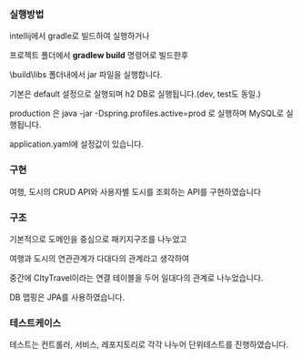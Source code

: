 ### 실행방법

intellij에서 gradle로 빌드하여 실행하거나

프로젝트 폴더에서 **gradlew build** 명령어로 빌드한후

\build\libs 폴더내에서 jar 파일을 실행합니다. 



기본은 default 설정으로 실행되며 h2 DB로 실행됩니다.(dev, test도 동일.)

production 은 java -jar -Dspring.profiles.active=prod 로 실행하며 MySQL로 실행됩니다.

application.yaml에 설정값이 있습니다.



### 구현

여행, 도시의 CRUD API와 사용자별 도시를 조회하는 API를 구현하였습니다



### 구조

기본적으로 도메인을 중심으로 패키지구조를 나누었고 

여행과 도시의 연관관계가 다대다의 관계라고 생각하여

중간에 CItyTravel이라는 연결 테이블을 두어 일대다의 관계로 나누었습니다.

DB 맵핑은 JPA를 사용하였습니다.



### 테스트케이스

테스트는 컨트롤러, 서비스, 레포지토리로 각각 나누어 단위테스트를 진행하였습니다.





